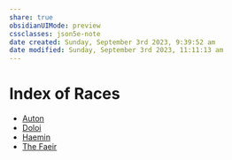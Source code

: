 ```yaml
---
share: true
obsidianUIMode: preview
cssclasses: json5e-note
date created: Sunday, September 3rd 2023, 9:39:52 am
date modified: Sunday, September 3rd 2023, 11:11:13 am
---
```

# Index of Races

- [Auton](auton-auton.md#)
- [Doloi](doloi-doloi.md#)
- [Haemin](haemin-haemin.md#)
- [The Faeir](the-faeir-faeir-folk.md#)
